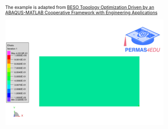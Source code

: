 The example is adapted from [BESO Topology Optimization Driven by an ABAQUS-MATLAB Cooperative Framework with Engineering Applications](https://doi.org/10.3390/app15094924)

![Element filling ratio](efratio_01.gif)

